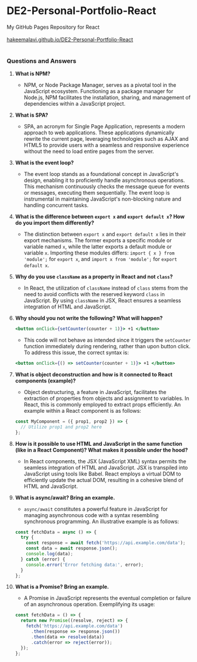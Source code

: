 # DE2-Personal-Portfolio-React
My GitHub Pages Repository for React
<br><br>
[hakeemalavi.github.io/DE2-Personal-Portfolio-React](https://hakeemalavi.github.io/DE2-Personal-Portfolio-React/)
<br><br>
### Questions and Answers

1. **What is NPM?**
   - NPM, or Node Package Manager, serves as a pivotal tool in the JavaScript ecosystem. Functioning as a package manager for Node.js, NPM facilitates the installation, sharing, and management of dependencies within a JavaScript project.

2. **What is SPA?**
   - SPA, an acronym for Single Page Application, represents a modern approach to web applications. These applications dynamically rewrite the current page, leveraging technologies such as AJAX and HTML5 to provide users with a seamless and responsive experience without the need to load entire pages from the server.

3. **What is the event loop?**
   - The event loop stands as a foundational concept in JavaScript's design, enabling it to proficiently handle asynchronous operations. This mechanism continuously checks the message queue for events or messages, executing them sequentially. The event loop is instrumental in maintaining JavaScript's non-blocking nature and handling concurrent tasks.

4. **What is the difference between `export x` and `export default x`? How do you import them differently?**
   - The distinction between `export x` and `export default x` lies in their export mechanisms. The former exports a specific module or variable named `x`, while the latter exports a default module or variable `x`. Importing these modules differs: `import { x } from 'module';` for `export x`, and `import x from 'module';` for `export default x`.

5. **Why do you use `className` as a property in React and not `class`?**
   - In React, the utilization of `className` instead of `class` stems from the need to avoid conflicts with the reserved keyword `class` in JavaScript. By using `className` in JSX, React ensures a seamless integration of HTML and JavaScript.

6. **Why should you not write the following? What will happen?**
   ```jsx
   <button onClick={setCounter(counter + 1)}> +1 </button>
   ```
   - This code will not behave as intended since it triggers the `setCounter` function immediately during rendering, rather than upon button click. To address this issue, the correct syntax is:
   ```jsx
   <button onClick={() => setCounter(counter + 1)}> +1 </button>
   ```

7. **What is object deconstruction and how is it connected to React components (example)?**
   - Object destructuring, a feature in JavaScript, facilitates the extraction of properties from objects and assignment to variables. In React, this is commonly employed to extract props efficiently. An example within a React component is as follows:
   ```jsx
   const MyComponent = ({ prop1, prop2 }) => {
     // Utilize prop1 and prop2 here
   };
   ```

8. **How is it possible to use HTML and JavaScript in the same function (like in a React Component)? What makes it possible under the hood?**
   - In React components, the JSX (JavaScript XML) syntax permits the seamless integration of HTML and JavaScript. JSX is transpiled into JavaScript using tools like Babel. React employs a virtual DOM to efficiently update the actual DOM, resulting in a cohesive blend of HTML and JavaScript.

9. **What is async/await? Bring an example.**
   - `async/await` constitutes a powerful feature in JavaScript for managing asynchronous code with a syntax resembling synchronous programming. An illustrative example is as follows:
   ```javascript
   const fetchData = async () => {
     try {
       const response = await fetch('https://api.example.com/data');
       const data = await response.json();
       console.log(data);
     } catch (error) {
       console.error('Error fetching data:', error);
     }
   };
   ```

10. **What is a Promise? Bring an example.**
    - A Promise in JavaScript represents the eventual completion or failure of an asynchronous operation. Exemplifying its usage:
    ```javascript
    const fetchData = () => {
      return new Promise((resolve, reject) => {
        fetch('https://api.example.com/data')
          .then(response => response.json())
          .then(data => resolve(data))
          .catch(error => reject(error));
      });
    };
    ```
